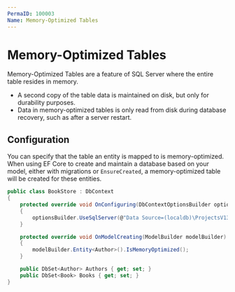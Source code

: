 ```yaml
---
PermaID: 100003
Name: Memory-Optimized Tables
---
```


# Memory-Optimized Tables

Memory-Optimized Tables are a feature of SQL Server where the entire table resides in memory. 

 - A second copy of the table data is maintained on disk, but only for durability purposes. 
 - Data in memory-optimized tables is only read from disk during database recovery, such as after a server restart.

## Configuration

You can specify that the table an entity is mapped to is memory-optimized. When using EF Core to create and maintain a database based on your model, either with migrations or `EnsureCreated`, a memory-optimized table will be created for these entities.

```csharp
public class BookStore : DbContext
{
    protected override void OnConfiguring(DbContextOptionsBuilder optionsBuilder)
    {
        optionsBuilder.UseSqlServer(@"Data Source=(localdb)\ProjectsV13;Initial Catalog=BookStoreDb;");
    }

    protected override void OnModelCreating(ModelBuilder modelBuilder)
    {
        modelBuilder.Entity<Author>().IsMemoryOptimized();
    }

    public DbSet<Author> Authors { get; set; }
    public DbSet<Book> Books { get; set; }
}
```
